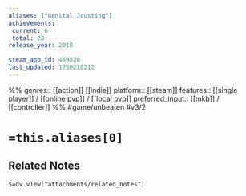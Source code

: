 ```yaml
---
aliases: ["Genital Jousting"]
achievements:
 current: 6
 total: 28
release_year: 2018

steam_app_id: 469820
last_updated: 1750218212
---
```

%%
genres:: [[action]] [[indie]]
platform:: [[steam]]
features:: [[single player]] / [[online pvp]] / [[local pvp]]
preferred_input:: [[mkb]] / [[controller]]
%%
#game/unbeaten
#v3/2

# `=this.aliases[0]`
## Related Notes
`$=dv.view("attachments/related_notes")`